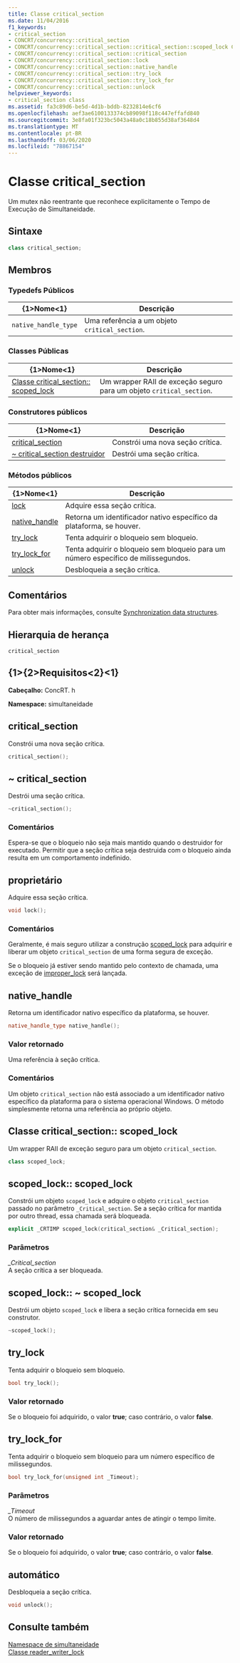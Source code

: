 ```yaml
---
title: Classe critical_section
ms.date: 11/04/2016
f1_keywords:
- critical_section
- CONCRT/concurrency::critical_section
- CONCRT/concurrency::critical_section::critical_section::scoped_lock Class
- CONCRT/concurrency::critical_section::critical_section
- CONCRT/concurrency::critical_section::lock
- CONCRT/concurrency::critical_section::native_handle
- CONCRT/concurrency::critical_section::try_lock
- CONCRT/concurrency::critical_section::try_lock_for
- CONCRT/concurrency::critical_section::unlock
helpviewer_keywords:
- critical_section class
ms.assetid: fa3c89d6-be5d-4d1b-bddb-8232814e6cf6
ms.openlocfilehash: aef3ae6100133374cb89098f118c447effafd840
ms.sourcegitcommit: 3e8fa01f323bc5043a48a0c18b855d38af3648d4
ms.translationtype: MT
ms.contentlocale: pt-BR
ms.lasthandoff: 03/06/2020
ms.locfileid: "78867154"
---
```

# <a name="critical_section-class"></a>Classe critical_section

Um mutex não reentrante que reconhece explicitamente o Tempo de Execução de Simultaneidade.

## <a name="syntax"></a>Sintaxe

```cpp
class critical_section;
```

## <a name="members"></a>Membros

### <a name="public-typedefs"></a>Typedefs Públicos

|{1&gt;Nome&lt;1}|Descrição|
|----------|-----------------|
|`native_handle_type`|Uma referência a um objeto `critical_section`.|

### <a name="public-classes"></a>Classes Públicas

|{1&gt;Nome&lt;1}|Descrição|
|----------|-----------------|
|[Classe critical_section:: scoped_lock](#critical_section__scoped_lock_class)|Um wrapper RAII de exceção seguro para um objeto `critical_section`.|

### <a name="public-constructors"></a>Construtores públicos

|{1&gt;Nome&lt;1}|Descrição|
|----------|-----------------|
|[critical_section](#ctor)|Constrói uma nova seção crítica.|
|[~ critical_section destruidor](#dtor)|Destrói uma seção crítica.|

### <a name="public-methods"></a>Métodos públicos

|{1&gt;Nome&lt;1}|Descrição|
|----------|-----------------|
|[lock](#lock)|Adquire essa seção crítica.|
|[native_handle](#native_handle)|Retorna um identificador nativo específico da plataforma, se houver.|
|[try_lock](#try_lock)|Tenta adquirir o bloqueio sem bloqueio.|
|[try_lock_for](#try_lock_for)|Tenta adquirir o bloqueio sem bloqueio para um número específico de milissegundos.|
|[unlock](#unlock)|Desbloqueia a seção crítica.|

## <a name="remarks"></a>Comentários

Para obter mais informações, consulte [Synchronization data structures](../../../parallel/concrt/synchronization-data-structures.md).

## <a name="inheritance-hierarchy"></a>Hierarquia de herança

`critical_section`

## <a name="requirements"></a>{1&gt;{2&gt;Requisitos&lt;2}&lt;1}

**Cabeçalho:** ConcRT. h

**Namespace:** simultaneidade

## <a name="ctor"></a>critical_section

Constrói uma nova seção crítica.

```cpp
critical_section();
```

## <a name="dtor"></a>~ critical_section

Destrói uma seção crítica.

```cpp
~critical_section();
```

### <a name="remarks"></a>Comentários

Espera-se que o bloqueio não seja mais mantido quando o destruidor for executado. Permitir que a seção crítica seja destruida com o bloqueio ainda resulta em um comportamento indefinido.

## <a name="lock"></a>proprietário

Adquire essa seção crítica.

```cpp
void lock();
```

### <a name="remarks"></a>Comentários

Geralmente, é mais seguro utilizar a construção [scoped_lock](#critical_section__scoped_lock_class) para adquirir e liberar um objeto `critical_section` de uma forma segura de exceção.

Se o bloqueio já estiver sendo mantido pelo contexto de chamada, uma exceção de [improper_lock](improper-lock-class.md) será lançada.

## <a name="native_handle"></a>native_handle

Retorna um identificador nativo específico da plataforma, se houver.

```cpp
native_handle_type native_handle();
```

### <a name="return-value"></a>Valor retornado

Uma referência à seção crítica.

### <a name="remarks"></a>Comentários

Um objeto `critical_section` não está associado a um identificador nativo específico da plataforma para o sistema operacional Windows. O método simplesmente retorna uma referência ao próprio objeto.

## <a name="critical_section__scoped_lock_class"></a>Classe critical_section:: scoped_lock

Um wrapper RAII de exceção seguro para um objeto `critical_section`.

```cpp
class scoped_lock;
```

## <a name="critical_section__scoped_lock_ctor"></a>scoped_lock:: scoped_lock

Constrói um objeto `scoped_lock` e adquire o objeto `critical_section` passado no parâmetro `_Critical_section`. Se a seção crítica for mantida por outro thread, essa chamada será bloqueada.

```cpp
explicit _CRTIMP scoped_lock(critical_section& _Critical_section);
```

### <a name="parameters"></a>Parâmetros

*_Critical_section*<br/>
A seção crítica a ser bloqueada.

## <a name="critical_section__scoped_lock_dtor"></a>scoped_lock:: ~ scoped_lock

Destrói um objeto `scoped_lock` e libera a seção crítica fornecida em seu construtor.

```cpp
~scoped_lock();
```

## <a name="try_lock"></a>try_lock

Tenta adquirir o bloqueio sem bloqueio.

```cpp
bool try_lock();
```

### <a name="return-value"></a>Valor retornado

Se o bloqueio foi adquirido, o valor **true**; caso contrário, o valor **false**.

## <a name="try_lock_for"></a>try_lock_for

Tenta adquirir o bloqueio sem bloqueio para um número específico de milissegundos.

```cpp
bool try_lock_for(unsigned int _Timeout);
```

### <a name="parameters"></a>Parâmetros

*_Timeout*<br/>
O número de milissegundos a aguardar antes de atingir o tempo limite.

### <a name="return-value"></a>Valor retornado

Se o bloqueio foi adquirido, o valor **true**; caso contrário, o valor **false**.

## <a name="unlock"></a>automático

Desbloqueia a seção crítica.

```cpp
void unlock();
```

## <a name="see-also"></a>Consulte também

[Namespace de simultaneidade](concurrency-namespace.md)<br/>
[Classe reader_writer_lock](reader-writer-lock-class.md)
